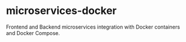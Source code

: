 # microservices-docker
Frontend and Backend microservices integration with Docker containers and Docker Compose.
